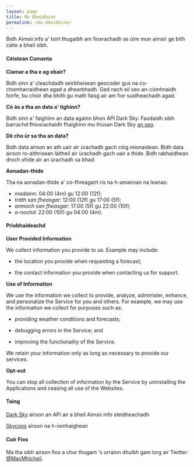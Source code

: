 ```yaml
---
layout: page
title: Mu Dheidhinn
permalink: /mu-dheidhinn/
---
```


Bidh Aimsir.info a' toirt thugaibh am fiosrachadh as ùire mun aimsir ge bith càite a bheil sibh.

#### Cèistean Cumanta

**Ciamar a tha e ag obair?**

Bidh sinn a' cleachdadh seirbheisean geocoder gus na co-chomharraidhean agad a dhearbhadh. Ged nach eil seo an-còmhnaidh foirfe, bu chòir dha bhith gu math faisg air am fior suidheachadh agad.

**Cò às a tha an data a' tighinn?**

Bidh sinn a' faighinn an data againn bhon API Dark Sky. Faodaidh sibh barrachd fhiosrachaidh fhaighinn mu thùsan Dark Sky [an seo](https://darksky.net/dev/docs/sources).

**Dè cho ùr sa tha an data?**

Bidh data airson an ath uair air ùrachadh gach còig mionaidean. Bidh data airson ro-aithrisean làitheil air ùrachadh gach uair a thìde. Bidh rabhaidhean droch shìde air an ùrachadh sa bhad.

**Aonadan-thìde**

Tha na aonadan-thìde a' co-fhreagairt ris na h-amannan na leanas:

* _madainn_: 04:00 (4m) gu 12:00 (12f);
* _tràth san fheasgar_: 12:00 (12f) gu 17:00 (5f);
* _anmoch san fheasgar_: 17:00 (5f) gu 22:00 (10f);
* _a-nochd_: 22:00 (10f) gu 04:00 (4m).

#### Prìobhaideachd

**User Provided Information**

We collect information you provide to us. Example may include:

* the location you provide when requesting a forecast;

* the contact information you provide when contacting us for support.

**Use of Information**

We use the information we collect to provide, analyze, administer, enhance, and personalize the Service for you and others. For example, we may use the information we collect for purposes such as:

* providing weather conditions and forecasts;

* debugging errors in the Service; and

* improving the functionality of the Service.

We retain your information only as long as necessary to provide our services.

**Opt-out**

You can stop all collection of information by the Service by uninstalling the Applications and ceasing all use of the Websites.

#### Taing

[Dark Sky](https://darksky.net/) airson an API air a bheil Aimsir.info steidheachadh

[Skycons](https://darkskyapp.github.io/skycons/) airson na h-iomhaighean

#### Cuir Fios

Ma tha sibh airson fios a chur thugam 's urrainn dhuibh gam lorg air Twitter: [@MacMhicheil](https://www.twitter.com/MacMhicheil).
